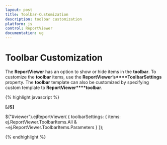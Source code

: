 ```yaml
---
layout: post
title: Toolbar-Customization
description: toolbar customization
platform: js
control: ReportViewer
documentation: ug
---
```


# Toolbar Customization

The **ReportViewer** has an option to show or hide items in the **toolbar**. To customize the **toolbar** items, use the **ReportViewer’s****ToolbarSettings** property. The **toolbar** template can also be customized by specifying custom template to **ReportViewer****toolbar**.

{% highlight javascript %}

**[JS]**

$("#viewer").ejReportViewer(
                {
                    toolbarSettings: {
                        items: ej.ReportViewer.ToolbarItems.All & ~ej.ReportViewer.ToolbarItems.Parameters
                    }                });


{% endhighlight %}



